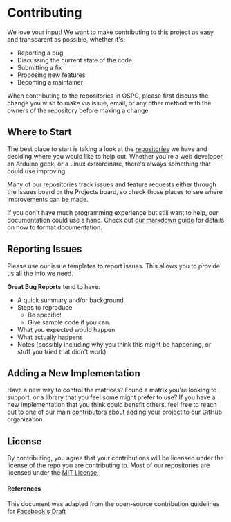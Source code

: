 # Contributing

We love your input! We want to make contributing to this project as easy and transparent as possible, whether it's:

- Reporting a bug
- Discussing the current state of the code
- Submitting a fix
- Proposing new features
- Becoming a maintainer

When contributing to the repositories in OSPC, please first discuss the change you wish to make via issue,
email, or any other method with the owners of the repository before making a change. 

## Where to Start

The best place to start is taking a look at the [repositories](https://github.com/OpenSourceProtogenCollection) we have and deciding where you would like to help out. Whether you're a web developer, an Arduino geek, or a Linux extrordinare, there's always something that could use improving. 

Many of our repositories track issues and feature requests either through the Issues board or the Projects board, so check those places to see where improvements can be made.

If you don't have much programming experience but still want to help, our documentation could use a hand. Check out [our markdown guide](https://protogencollection.aerofur.nz/docs/developer/mastering-markdown) for details on how to format documentation.

## Reporting Issues

Please use our issue templates to report issues. This allows you to provide us all the info we need.

**Great Bug Reports** tend to have:

- A quick summary and/or background
- Steps to reproduce
  - Be specific!
  - Give sample code if you can.
- What you expected would happen
- What actually happens
- Notes (possibly including why you think this might be happening, or stuff you tried that didn't work)

## Adding a New Implementation

Have a new way to control the matrices? Found a matrix you're looking to support, or a library that you feel some might prefer to use? If you have a new implementation that you think could benefit others, feel free to reach out to one of our main [contributors](https://protogencollection.aerofur.nz/contributors) about adding your project to our GitHub organization.


## License
By contributing, you agree that your contributions will be licensed under the license of the repo you are contributing to. Most of our repositories are licensed under the [MIT License](https://opensource.org/licenses/MIT).

#### References
This document was adapted from the open-source contribution guidelines for [Facebook's Draft](https://github.com/facebook/draft-js/blob/a9316a723f9e918afde44dea68b5f9f39b7d9b00/CONTRIBUTING.md)
